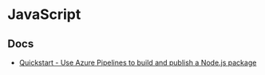 # JavaScript

## Docs

- [Quickstart - Use Azure Pipelines to build and publish a Node.js package](https://learn.microsoft.com/en-us/azure/devops/pipelines/ecosystems/javascript?view=azure-devops&pivots=pipelines-yaml)
